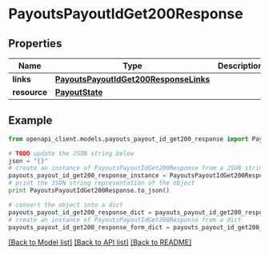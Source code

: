 # PayoutsPayoutIdGet200Response


## Properties
Name | Type | Description | Notes
------------ | ------------- | ------------- | -------------
**links** | [**PayoutsPayoutIdGet200ResponseLinks**](PayoutsPayoutIdGet200ResponseLinks.md) |  | 
**resource** | [**PayoutState**](PayoutState.md) |  | 

## Example

```python
from openapi_client.models.payouts_payout_id_get200_response import PayoutsPayoutIdGet200Response

# TODO update the JSON string below
json = "{}"
# create an instance of PayoutsPayoutIdGet200Response from a JSON string
payouts_payout_id_get200_response_instance = PayoutsPayoutIdGet200Response.from_json(json)
# print the JSON string representation of the object
print PayoutsPayoutIdGet200Response.to_json()

# convert the object into a dict
payouts_payout_id_get200_response_dict = payouts_payout_id_get200_response_instance.to_dict()
# create an instance of PayoutsPayoutIdGet200Response from a dict
payouts_payout_id_get200_response_form_dict = payouts_payout_id_get200_response.from_dict(payouts_payout_id_get200_response_dict)
```
[[Back to Model list]](../README.md#documentation-for-models) [[Back to API list]](../README.md#documentation-for-api-endpoints) [[Back to README]](../README.md)


